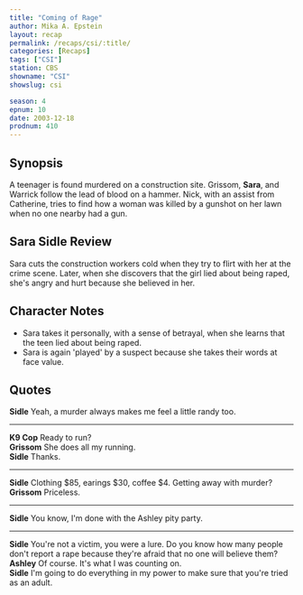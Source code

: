 ```yaml
---
title: "Coming of Rage"
author: Mika A. Epstein
layout: recap
permalink: /recaps/csi/:title/
categories: [Recaps]
tags: ["CSI"]
station: CBS
showname: "CSI"
showslug: csi

season: 4
epnum: 10
date: 2003-12-18
prodnum: 410  
---
```


## Synopsis

A teenager is found murdered on a construction site. Grissom, **Sara**, and Warrick follow the lead of blood on a hammer. Nick, with an assist from Catherine, tries to find how a woman was killed by a gunshot on her lawn when no one nearby had a gun.

## Sara Sidle Review

Sara cuts the construction workers cold when they try to flirt with her at the crime scene. Later, when she discovers that the girl lied about being raped, she's angry and hurt because she believed in her.

## Character Notes

* Sara takes it personally, with a sense of betrayal, when she learns that the teen lied about being raped.  
* Sara is again 'played' by a suspect because she takes their words at face value.

## Quotes

**Sidle** Yeah, a murder always makes me feel a little randy too.  

- - -

**K9 Cop** Ready to run?  
**Grissom** She does all my running.  
**Sidle** Thanks.  

- - -

**Sidle** Clothing $85, earings $30, coffee $4. Getting away with murder?  
**Grissom** Priceless.  

- - -

**Sidle** You know, I'm done with the Ashley pity party.
  

- - -

**Sidle** You're not a victim, you were a lure. Do you know how many people don't report a rape because they're afraid that no one will believe them?  
**Ashley** Of course. It's what I was counting on.  
**Sidle** I'm going to do everything in my power to make sure that you're tried as an adult.